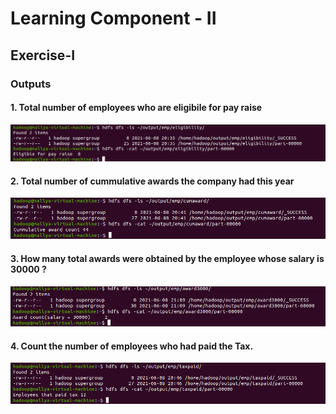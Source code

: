# Learning Component - II

## Exercise-I

### Outputs

#### 1. Total number of employees who are eligibile for pay raise
![output](outputs/hadoop1-o.png)

#### 2. Total number of cummulative awards the company had this year
![output](outputs/hadoop2-o.png)

#### 3. How many total awards were obtained by the employee whose salary is 30000 ?
![output](outputs/hadoop3-o.png)

#### 4. Count the number of employees who had paid the Tax.
![output](outputs/hadoop4-o.png)
